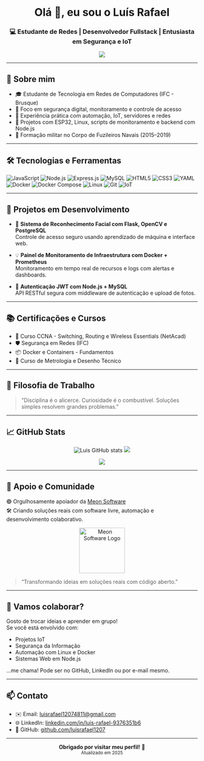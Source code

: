 <h1 align="center">Olá 👋, eu sou o Luís Rafael</h1>
<h3 align="center">💻 Estudante de Redes | Desenvolvedor Fullstack | Entusiasta em Segurança e IoT</h3>

<p align="center">
  <img src="https://readme-typing-svg.herokuapp.com?font=Fira+Code&pause=1000&color=00F793&center=true&vCenter=true&width=440&lines=Estudante+no+IFC+Brusque;Desenvolvedor+Node.js+e+MySQL+Javascript;Projetos+com+ESP32+e+IoT;Segurança+de+Redes+e+Monitoramento;Aberto+a+novas+oportunidades!" />
</p>

---

## 🧠 Sobre mim

- 🎓 Estudante de Tecnologia em Redes de Computadores (IFC - Brusque)
- 🔐 Foco em segurança digital, monitoramento e controle de acesso
- 🔧 Experiência prática com automação, IoT, servidores e redes
- 🚀 Projetos com ESP32, Linux, scripts de monitoramento e backend com Node.js
- 🧰 Formação militar no Corpo de Fuzileiros Navais (2015–2019)

---

## 🛠️ Tecnologias e Ferramentas

![JavaScript](https://img.shields.io/badge/-JavaScript-F7DF1E?style=flat-square&logo=javascript&logoColor=black)
![Node.js](https://img.shields.io/badge/-Node.js-339933?style=flat-square&logo=node.js&logoColor=white)
![Express.js](https://img.shields.io/badge/-Express.js-000000?style=flat-square&logo=express&logoColor=white)
![MySQL](https://img.shields.io/badge/-MySQL-4479A1?style=flat-square&logo=mysql&logoColor=white)
![HTML5](https://img.shields.io/badge/-HTML5-E34F26?style=flat-square&logo=html5&logoColor=white)
![CSS3](https://img.shields.io/badge/-CSS3-1572B6?style=flat-square&logo=css3)
![YAML](https://img.shields.io/badge/-YAML-000000?style=flat-square&logo=yaml&logoColor=white)
![Docker](https://img.shields.io/badge/-Docker-2496ED?style=flat-square&logo=docker&logoColor=white)
![Docker Compose](https://img.shields.io/badge/-Docker%20Compose-1488C6?style=flat-square&logo=docker&logoColor=white)
![Linux](https://img.shields.io/badge/-Linux-FCC624?style=flat-square&logo=linux&logoColor=black)
![Git](https://img.shields.io/badge/-Git-F05032?style=flat-square&logo=git&logoColor=white)
![IoT](https://img.shields.io/badge/-IoT-blue?style=flat-square&logo=raspberrypi&logoColor=white)

---

## 🚧 Projetos em Desenvolvimento

- 🎯 **Sistema de Reconhecimento Facial com Flask, OpenCV e PostgreSQL**  
  Controle de acesso seguro usando aprendizado de máquina e interface web.

- 💡 **Painel de Monitoramento de Infraestrutura com Docker + Prometheus**  
  Monitoramento em tempo real de recursos e logs com alertas e dashboards.

- 🔐 **Autenticação JWT com Node.js + MySQL**  
  API RESTful segura com middleware de autenticação e upload de fotos.

---

## 📚 Certificações e Cursos

- 📜 Curso CCNA - Switching, Routing e Wireless Essentials (NetAcad)
- 🛡 Segurança em Redes (IFC)
- 📦 Docker e Containers - Fundamentos
- 📘 Curso de Metrologia e Desenho Técnico

---

## 🧭 Filosofia de Trabalho

> "Disciplina é o alicerce. Curiosidade é o combustível. Soluções simples resolvem grandes problemas."

---

## 📈 GitHub Stats

<p align="center">
  <img src="https://github-readme-stats.vercel.app/api?username=luisrafael1207&show_icons=true&theme=tokyonight" alt="Luis GitHub stats" />
  <img src="https://github-readme-streak-stats.herokuapp.com/?user=luisrafael1207&theme=tokyonight" />
</p>

<p align="center">
  <img src="https://github-readme-stats.vercel.app/api/top-langs/?username=luisrafael1207&layout=compact&theme=tokyonight" />
</p>

---

## 🤝 Apoio e Comunidade

🟣 Orgulhosamente apoiador da [Meon Software](https://github.com/Meon-Software)  
🛠 Criando soluções reais com software livre, automação e desenvolvimento colaborativo.

<p align="center">
  <img src="https://github.com/Meon-Software.png" alt="Meon Software Logo" width="120"/>
</p>

> “Transformando ideias em soluções reais com código aberto.”

---

## 🤝 Vamos colaborar?

Gosto de trocar ideias e aprender em grupo!  
Se você está envolvido com:
- Projetos IoT
- Segurança da Informação
- Automação com Linux e Docker
- Sistemas Web em Node.js

...me chama! Pode ser no GitHub, LinkedIn ou por e-mail mesmo.

---

## 📫 Contato

- ✉️ Email: [luisrafael12074811@gmail.com](mailto:luisrafael12074811@gmail.com)
- 🌐 LinkedIn: [linkedin.com/in/luís-rafael-9376351b6](https://www.linkedin.com/in/lu%C3%ADs-rafael-9376351b6)
- 🐙 GitHub: [github.com/luisrafael1207](https://github.com/luisrafael1207)

---

<p align="center">
  <b>Obrigado por visitar meu perfil!</b> 🙌<br/>
  <sub>Atualizado em 2025</sub>
</p>
